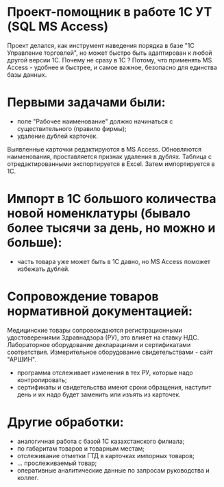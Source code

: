 # Проект-помощник в работе 1С УТ (SQL MS Access)
Проект делался, как инструмент наведения порядка в базе "1С Управление торговлей", но может быстро быть адаптирован к любой другой версии 1С.
Почему не сразу в 1С ? Потому, что применять MS Access - удобнее и быстрее, и самое важное, безопасно для единства базы данных.
# Первыми задачами были:
- поле "Рабочее наименование" должно начинаться с существительного (правило фирмы);
- удаление дублей карточек.

Выявленные карточки редактируются в MS Access. Обновляются наименования, проставляется признак удаления в дублях. Таблица с отредактированными экспортируется в Excel. Затем импортируется в 1С.
# Импорт в 1С большого количества новой номенклатуры (бывало более тысячи за день, но можно и больше):
- часть товара уже может быть в 1С давно, но MS Access поможет избежать дублей.
# Сопровождение товаров нормативной документацией:
Медицинские товары сопровождаются регистрационными удостоверениями Здравнадзора (РУ), это влияет на ставку НДС. Лабораторное оборудование декларациями и сертификатами соответствия. Измерительное оборудование свидетельствами - сайт "АРШИН".
- программа отслеживает изменения в тех РУ, которые надо контролировать;
- сертификаты и свидетельства имеют сроки обращения, наступит день и их надо будет заменить или изъять из карточек.
# Другие обработки:
- аналогичная работа с базой 1С казахстанского филиала;
- по габаритам товаров и товарным местам;
- отслеживание отметки ГТД в карточках импорных товаров;
- ... прослеживаемый товар;
- оперативные аналитические данные по запросам руководства и коллег.
